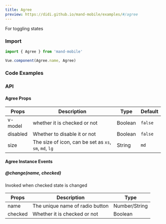 ```yaml
---
title: Agree
preview: https://didi.github.io/mand-mobile/examples/#/agree
---
```


For toggling states

### Import

```javascript
import { Agree } from 'mand-mobile'

Vue.component(Agree.name, Agree)
```

### Code Examples
<!-- DEMO -->

### API

#### Agree Props
| Props | Description | Type | Default |
|----|-----|------|------|
| v-model | whether it is checked or not | Boolean | `false` |
| disabled | Whether to disable it or not | Boolean | `false` |
| size | The size of icon, can be set as `xs`, `sm`, `md`, `lg` | String | `md` |

#### Agree Instance Events

##### @change(name, checked)
Invoked when checked state is changed

| Props | Description | Type |
|----|-----|------|
| name | The unique name of radio button | Number/String |
| checked | Whether it is checked or not | Boolean |
